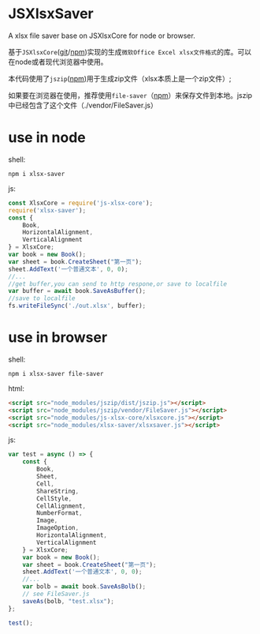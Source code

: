 # JSXlsxSaver
A xlsx file saver base on JSXlsxCore for node or browser.

基于`JSXlsxCore`([git](https://github.com/jifengg/JSXlsxCore)/[npm](https://www.npmjs.com/package/js-xlsx-core))实现的生成`微软Office Excel xlsx文件格式`的库。可以在node或者现代浏览器中使用。

本代码使用了`jszip`([npm](https://www.npmjs.com/package/jszip))用于生成zip文件（xlsx本质上是一个zip文件）;

如果要在浏览器在使用，推荐使用`file-saver`（[npm](https://www.npmjs.com/package/file-saver)）来保存文件到本地。jszip中已经包含了这个文件（./vendor/FileSaver.js）

# use in node

shell:
```shell
npm i xlsx-saver
```

js:

```javascript
const XlsxCore = require('js-xlsx-core');
require('xlsx-saver');
const {
    Book,
    HorizontalAlignment,
    VerticalAlignment
} = XlsxCore;
var book = new Book();
var sheet = book.CreateSheet("第一页");
sheet.AddText('一个普通文本', 0, 0);
//...
//get buffer,you can send to http respone,or save to localfile
var buffer = await book.SaveAsBuffer();
//save to localfile
fs.writeFileSync('./out.xlsx', buffer);
```


# use in browser

shell:
```shell
npm i xlsx-saver file-saver
```

html:

```html
<script src="node_modules/jszip/dist/jszip.js"></script>
<script src="node_modules/jszip/vendor/FileSaver.js"></script>
<script src="node_modules/js-xlsx-core/xlsxcore.js"></script>
<script src="node_modules/xlsx-saver/xlsxsaver.js"></script>
```

js:
```javascript
var test = async () => {
    const {
        Book,
        Sheet,
        Cell,
        ShareString,
        CellStyle,
        CellAlignment,
        NumberFormat,
        Image,
        ImageOption,
        HorizontalAlignment,
        VerticalAlignment
    } = XlsxCore;
    var book = new Book();
    var sheet = book.CreateSheet("第一页");
    sheet.AddText('一个普通文本', 0, 0);
    //...
    var bolb = await book.SaveAsBolb();
    // see FileSaver.js
    saveAs(bolb, "test.xlsx");
};

test();
```